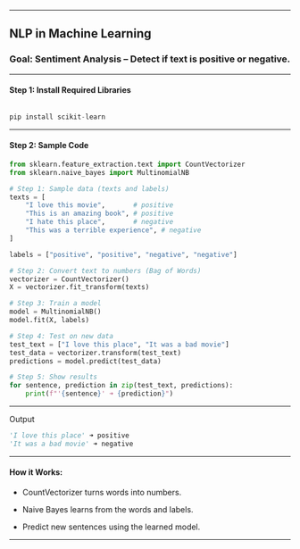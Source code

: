 
---

## NLP in Machine Learning

### Goal: Sentiment Analysis – Detect if text is positive or negative.


---

#### Step 1: Install Required Libraries
```python

pip install scikit-learn

```
---

#### Step 2: Sample Code
```python
from sklearn.feature_extraction.text import CountVectorizer
from sklearn.naive_bayes import MultinomialNB

# Step 1: Sample data (texts and labels)
texts = [
    "I love this movie",       # positive
    "This is an amazing book", # positive
    "I hate this place",       # negative
    "This was a terrible experience", # negative
]

labels = ["positive", "positive", "negative", "negative"]

# Step 2: Convert text to numbers (Bag of Words)
vectorizer = CountVectorizer()
X = vectorizer.fit_transform(texts)

# Step 3: Train a model
model = MultinomialNB()
model.fit(X, labels)

# Step 4: Test on new data
test_text = ["I love this place", "It was a bad movie"]
test_data = vectorizer.transform(test_text)
predictions = model.predict(test_data)

# Step 5: Show results
for sentence, prediction in zip(test_text, predictions):
    print(f"'{sentence}' ➜ {prediction}")

```
---

Output
```python
'I love this place' ➜ positive
'It was a bad movie' ➜ negative

```
---

####  How it Works:

- CountVectorizer turns words into numbers.

- Naive Bayes learns from the words and labels.

- Predict new sentences using the learned model.



---


